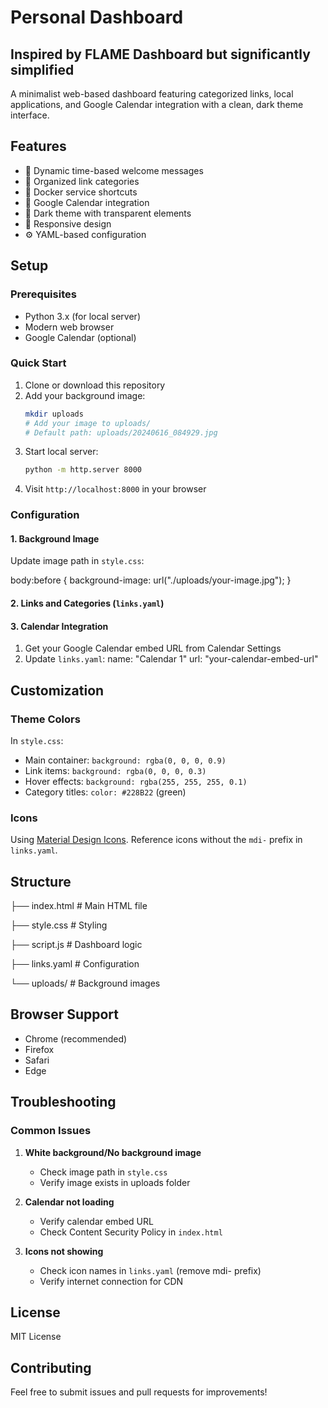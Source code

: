 # Personal Dashboard

## Inspired by FLAME Dashboard but significantly simplified

A minimalist web-based dashboard featuring categorized links, local applications, and Google Calendar integration with a clean, dark theme interface.

## Features

- 🌅 Dynamic time-based welcome messages
- 🔗 Organized link categories
- 🐳 Docker service shortcuts
- 📅 Google Calendar integration
- 🌙 Dark theme with transparent elements
- 📱 Responsive design
- ⚙️ YAML-based configuration

## Setup

### Prerequisites

- Python 3.x (for local server)
- Modern web browser
- Google Calendar (optional)

### Quick Start

1. Clone or download this repository
2. Add your background image:
   ```bash
   mkdir uploads
   # Add your image to uploads/
   # Default path: uploads/20240616_084929.jpg
   ```
3. Start local server:
   ```bash
   python -m http.server 8000
   ```
4. Visit `http://localhost:8000` in your browser

### Configuration

#### 1. Background Image

Update image path in `style.css`:

body:before {
background-image: url("./uploads/your-image.jpg");
}

#### 2. Links and Categories (`links.yaml`)

#### 3. Calendar Integration

1. Get your Google Calendar embed URL from Calendar Settings
2. Update `links.yaml`:
name: "Calendar 1"
url: "your-calendar-embed-url"


## Customization

### Theme Colors

In `style.css`:
- Main container: `background: rgba(0, 0, 0, 0.9)`
- Link items: `background: rgba(0, 0, 0, 0.3)`
- Hover effects: `background: rgba(255, 255, 255, 0.1)`
- Category titles: `color: #228B22` (green)

### Icons

Using [Material Design Icons](https://pictogrammers.com/library/mdi/). Reference icons without the `mdi-` prefix in `links.yaml`.

## Structure

├── index.html # Main HTML file

├── style.css # Styling

├── script.js # Dashboard logic

├── links.yaml # Configuration

└── uploads/ # Background images

## Browser Support

- Chrome (recommended)
- Firefox
- Safari
- Edge

## Troubleshooting

### Common Issues

1. **White background/No background image**
   - Check image path in `style.css`
   - Verify image exists in uploads folder

2. **Calendar not loading**
   - Verify calendar embed URL
   - Check Content Security Policy in `index.html`

3. **Icons not showing**
   - Check icon names in `links.yaml` (remove mdi- prefix)
   - Verify internet connection for CDN

## License

MIT License

## Contributing

Feel free to submit issues and pull requests for improvements!
